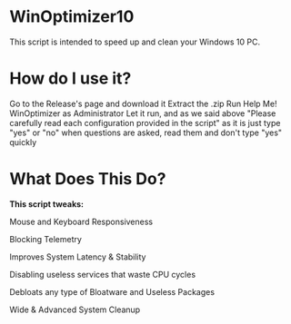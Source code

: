 # WinOptimizer10
This script is intended to speed up and clean your Windows 10 PC.
# How do I use it?
Go to the Release's page and download it
Extract the .zip
Run Help Me! WinOptimizer as Administrator
Let it run, and as we said above "Please carefully read each configuration provided in the script" as it is just type "yes" or "no" when questions are asked, read them and don't type "yes" quickly
# What Does This Do?
**This script tweaks:**

Mouse and Keyboard Responsiveness

Blocking Telemetry

Improves System Latency & Stability

Disabling useless services that waste CPU cycles

Debloats any type of Bloatware and Useless Packages

Wide & Advanced System Cleanup

